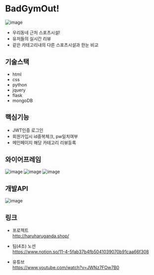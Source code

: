 # BadGymOut!
![image](https://user-images.githubusercontent.com/86154028/207250063-3aab3e56-3f9b-4090-bde9-32d5cfdc3b6a.png)

- 우리동네 근처 스포츠시설!  
- 유저들의 실시간 리뷰 
- 같은 카테고리내의 다른 스포츠시설과 한눈 비교  

## 기술스택
- html
- css
- python
- jquery
- flask
- mongoDB


## 핵심기능
- JWT인증 로그인  
- 회원가입시 id중복체크, pw일치여부  
- 메인페이지 해당 카테고리 리뷰등록   

## 와이어프레임
![image](https://user-images.githubusercontent.com/86154028/207249632-8466cb36-0834-4dff-82a0-277f5043cfe0.png)
![image](https://user-images.githubusercontent.com/86154028/207249571-c253a61f-3a26-4886-8d3c-4a9621772497.png)
![image](https://user-images.githubusercontent.com/86154028/207249509-434ec095-3c29-4b97-b07a-9fac700efcf3.png)


## 개발API
![image](https://user-images.githubusercontent.com/86154028/207249349-aefff7be-535d-4db6-8876-df878363d5c5.png)


## 링크
- 프로젝트  
http://haruharuganda.shop/

- 팀(4조) 노션  
https://www.notion.so/11-4-5fab37b4fb5041039070b91caa66f308

- 유튜브  
https://www.youtube.com/watch?v=JWNz7FOw7B0



